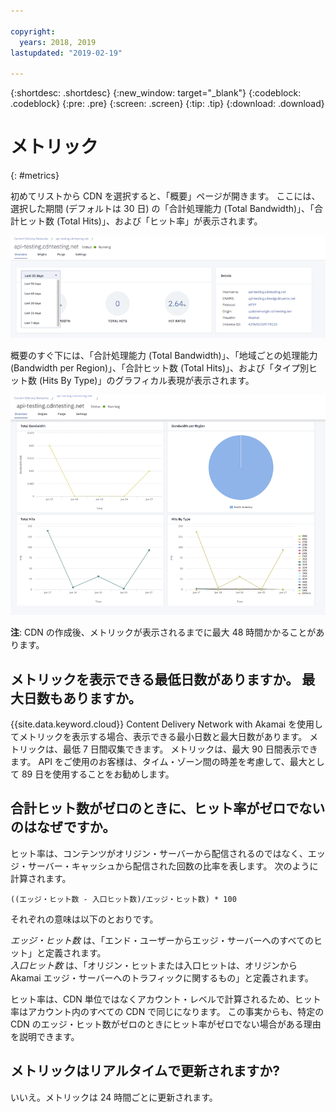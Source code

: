 ```yaml
---

copyright:
  years: 2018, 2019
lastupdated: "2019-02-19"

---
```


{:shortdesc: .shortdesc}
{:new_window: target="_blank"}
{:codeblock: .codeblock}
{:pre: .pre}
{:screen: .screen}
{:tip: .tip}
{:download: .download}

# メトリック
{: #metrics}

初めてリストから CDN を選択すると、「概要」ページが開きます。 ここには、選択した期間 (デフォルトは 30 日) の「合計処理能力 (Total Bandwidth)」、「合計ヒット数 (Total Hits)」、および「ヒット率」が表示されます。

  ![メトリック概要](images/metrics-overview.png)

概要のすぐ下には、「合計処理能力 (Total Bandwidth)」、「地域ごとの処理能力 (Bandwidth per Region)」、「合計ヒット数 (Total Hits)」、および「タイプ別ヒット数 (Hits By Type)」のグラフィカル表現が表示されます。

  ![メトリックのグラフ](images/metrics-graphs.png)

**注**: CDN の作成後、メトリックが表示されるまでに最大 48 時間かかることがあります。

## メトリックを表示できる最低日数がありますか。 最大日数もありますか。

{{site.data.keyword.cloud}} Content Delivery Network with Akamai を使用してメトリックを表示する場合、表示できる最小日数と最大日数があります。 メトリックは、最低 7 日間収集できます。 メトリックは、最大 90 日間表示できます。 API をご使用のお客様は、タイム・ゾーン間の時差を考慮して、最大として 89 日を使用することをお勧めします。

## 合計ヒット数がゼロのときに、ヒット率がゼロでないのはなぜですか。
ヒット率は、コンテンツがオリジン・サーバーから配信されるのではなく、エッジ・サーバー・キャッシュから配信された回数の比率を表します。 次のように計算されます。

`((エッジ・ヒット数 - 入口ヒット数)/エッジ・ヒット数) * 100`

それぞれの意味は以下のとおりです。

_エッジ・ヒット数_ は、「エンド・ユーザーからエッジ・サーバーへのすべてのヒット」と定義されます。  
_入口ヒット数_ は、「オリジン・ヒットまたは入口ヒットは、オリジンから Akamai エッジ・サーバーへのトラフィックに関するもの」と定義されます。

ヒット率は、CDN 単位ではなくアカウント・レベルで計算されるため、ヒット率はアカウント内のすべての CDN で同じになります。 この事実からも、特定の CDN のエッジ・ヒット数がゼロのときにヒット率がゼロでない場合がある理由を説明できます。

## メトリックはリアルタイムで更新されますか?

いいえ。メトリックは 24 時間ごとに更新されます。
